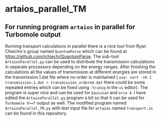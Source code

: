 # artaios_parallel_TM
## For running program ```artaios``` in parallel for Turbomole output
Running transport calculations in parallel there is a nice tool from Ryan Chiechis's group named ```QuantumParse``` which can be found at https://github.com/rchiechi/QuantumParse. The sub-tool ```ArtaiosParallel.py``` can be used to distribute the transmission calculations in separate processors depending on the energy ranges. After finishing the calculations all the values of transmission at different energies are stored in the transmission.1.dat file where no order is maintained ( ```use: sort -nk 1 transmission.1.dat > transmission_ordered.dat``` there could be some repeated entries which can be fixed using ```:%!uniq``` in the ```vi``` editor). The program is super nice and can be used for ```Gaussian``` and ```orca 4```. I have edited the ```ArtaiosParallel.py``` program a bit so that it can be used for ```Turbomole V>=7``` output as well. The modified program named ```ArtaiosParallel_TM.py``` with test input file for ```artaios``` named ```transport.in``` can be found in this repository.
